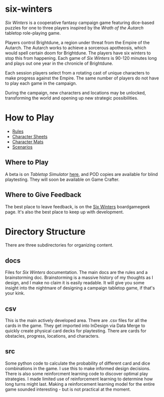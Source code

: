 # six-winters

*Six Winters* is a cooperative fantasy campaign game featuring dice-based puzzles for one to three players inspired by the *Wrath of the Autarch* tabletop role-playing game.

Players control Brightdune, a region under threat from the Empire of the Autarch. The Autarch works to achieve a sorcerous apotheosis, which would spell certain doom for Brightdune. The players have six winters to stop this from happening. Each game of *Six Winters* is 90-120 minutes long and plays out one year in the chronicle of Brightdune.

Each session players select from a rotating cast of unique characters to make progress against the Empire. The same number of players do not have to play each game in the campaign.

During the campaign, new characters and locations may be unlocked, transforming the world and opening up new strategic possibilities.

# How to Play

* [Rules](docs/Six_Winters_Rules.pdf)
* [Character Sheets](docs/Character_Sheet.pdf)
* [Character Mats](docs/Character_Mats.pdf)
* [Scenarios](docs/Scenarios.pdf)

## Where to Play

A beta is on *Tabletop Simulator* [here](https://steamcommunity.com/sharedfiles/filedetails/?id=2850538933), and POD copies are available for blind playtesting. They will soon be available on Game Crafter.

## Where to Give Feedback

The best place to leave feedback, is on the [Six Winters](https://boardgamegeek.com/boardgame/382841/six-winters) boardgamegeek page. It's also the best place to keep up with development.

# Directory Structure

There are three subdirectories for organizing content.

## docs

Files for *Six Winters* documentation. The main docs are the rules and a brainstorming doc. Brainstorming is a massive history of my thoughts as I design, and I make no claim it is easily readable. It will give you some insight into the nightmare of designing a campaign tabletop game, if that's your kink.

## csv

This is the main actively developed area. There are .csv files for all the cards in the game. They get imported into InDesign via Data Merge to quickly create physical card decks for playtesting. There are cards for obstacles, progress, locations, and characters.

## src

Some python code to calculate the probability of different card and dice combinations in the game. I use this to make informed design decisions. There is also some reinforcment learning code to discover optimal play strategies. I made limited use of reinforcement learning to determine how long turns might last. Making a reinforcement learning model for the entire game sounded interesting - but is not practical at the moment.